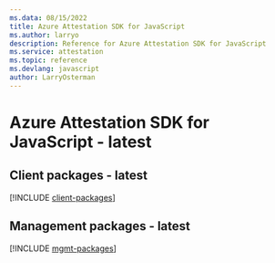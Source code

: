 ```yaml
---
ms.data: 08/15/2022
title: Azure Attestation SDK for JavaScript
ms.author: larryo
description: Reference for Azure Attestation SDK for JavaScript
ms.service: attestation
ms.topic: reference
ms.devlang: javascript
author: LarryOsterman
---
```

# Azure Attestation SDK for JavaScript - latest

## Client packages - latest
[!INCLUDE [client-packages](attestation-client-index.md)]
## Management packages - latest
[!INCLUDE [mgmt-packages](attestation-mgmt-index.md)]